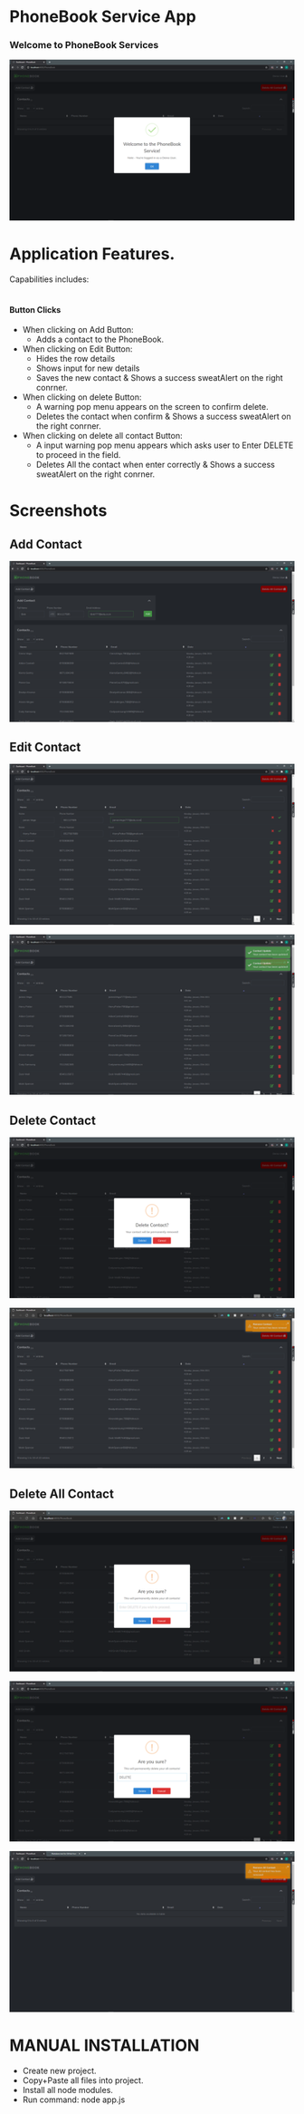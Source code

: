 # PhoneBook Service App

### Welcome to PhoneBook Services #
![Alt text](Images/Main.png)

# Application Features.
Capabilities includes:
  <br><br>
  #### Button Clicks #
  - When clicking on Add Button:
    - Adds a contact to the PhoneBook.
  - When clicking on Edit Button:
    - Hides the row details
    - Shows input for new details
    - Saves the new contact & Shows a success sweatAlert on the right conrner.
  - When clicking on delete Button:
    - A warning pop menu appears on the screen to confirm delete.
    - Deletes the contact when confirm & Shows a success sweatAlert on the right conrner.
  - When clicking on delete all contact Button:
    - A input warning pop menu appears which asks user to Enter DELETE to proceed in the field.
    - Deletes All the contact when enter correctly & Shows a success sweatAlert on the right conrner.
   

# Screenshots
## Add Contact #
![Alt text](Images/AddContact.png)

## Edit Contact #
![Alt text](Images/Edit1.png)

![Alt text](Images/Edit2.png)

## Delete Contact #
![Alt text](Images/Delete1.png)

![Alt text](Images/Delete2.png)

## Delete All Contact #
![Alt text](Images/DeleteAll1.png)

![Alt text](Images/DeleteAll2.png)

![Alt text](Images/DeleteeAll3.png)


# MANUAL INSTALLATION

- Create new project.
- Copy+Paste all files into project.
- Install all node modules.
- Run command: node app.js
